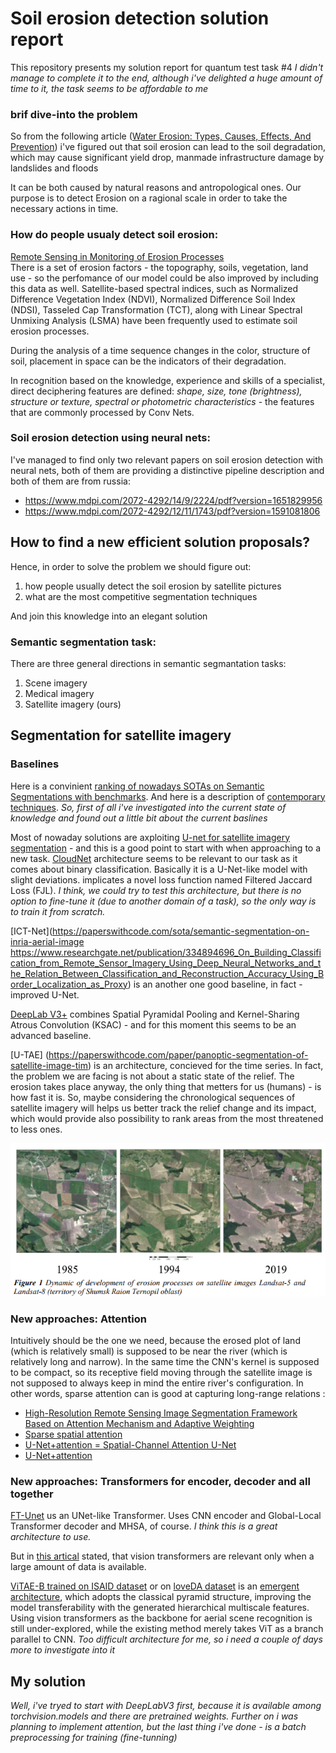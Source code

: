# Soil erosion detection solution report

This repository presents my solution report for quantum test task #4
<i>I didn't manage to complete it to the end, although i've delighted a huge amount of time to it, the task seems to be affordable to me</i>

### brif dive-into the problem

So from the following article ([Water Erosion: Types, Causes, Effects, And Prevention](https://eos.com/blog/water-erosion/)) i've figured out that soil erosion can lead to the soil degradation, which may cause significant yield drop, manmade infrastructure damage by landslides and floods <br>

It can be both caused by natural reasons and antropological ones. Our purpose is to detect Erosion on a ragional scale in order to take the necessary actions in time. 

### How do people usualy detect soil erosion:

[Remote Sensing in Monitoring of Erosion Processes](https://www.earthdoc.org/docserver/fulltext/2214-4609/2020/geoinf2020/GEOINF_2020_18400.pdf?expires=1662557534&id=id&accname=guest&checksum=23E136D041D316392704EC0D4455B304) <br>
There is a set of erosion factors - the topography, soils, vegetation, land use - so the perfomance of our model could be also improved by including this data as well. Satellite-based spectral indices, such as Normalized Difference Vegetation Index (NDVI), Normalized Difference Soil Index (NDSI), Tasseled Cap Transformation (TCT), along with Linear Spectral Unmixing Analysis (LSMA) have been frequently used to estimate soil erosion processes. <br>

During the analysis of a time sequence changes in the color, structure of soil, placement in space can be the indicators of their degradation. <br>

In recognition based on the knowledge, experience and skills of a specialist, direct deciphering features are defined: <i>shape, size, tone (brightness), structure or texture, spectral or photometric characteristics</i> - the features that are commonly processed by Conv Nets.

### Soil erosion detection using neural nets:

I've managed to find only two relevant papers on soil erosion detection with neural nets, both of them are providing a distinctive pipeline description and both of them are from russia:
- https://www.mdpi.com/2072-4292/14/9/2224/pdf?version=1651829956
- https://www.mdpi.com/2072-4292/12/11/1743/pdf?version=1591081806

## How to find a new efficient solution proposals?

Hence, in order to solve the problem we should figure out:

1. how people usually detect  the soil erosion by satellite pictures 
2. what are the most competitive segmentation techniques

And join this knowledge into an elegant solution

### Semantic segmentation task:

There are three general directions in semantic segmantation tasks:

1. Scene imagery
2. Medical imagery
3. Satellite imagery (ours)

## Segmentation for satellite imagery
### Baselines

Here is a convinient [ranking of nowadays SOTAs on Semantic Segmentations with benchmarks](https://paperswithcode.com/task/semantic-segmentation). And here is a description of [contemporary techniques](https://nanonets.com/blog/semantic-image-segmentation-2020/). <i> So, first of all i've investigated into the current state of knowledge and found out a little bit about the current baslines</i>

Most of nowaday solutions are axploiting [U-net for satellite imagery segmentation](https://deepsense.ai/satellite-images-semantic-segmentation-with-deep-learning/) - and this is a good point to start with when approaching to a new task. [CloudNet](https://paperswithcode.com/sota/semantic-segmentation-on-38-cloud) architecture seems to be relevant to our task as it comes about binary classification. Basically it is a U-Net-like model with slight deviations. implicates a novel loss function named Filtered Jaccard Loss (FJL). <i>I think, we could try to test this architecture, but there is no option to fine-tune it (due to another domain of a task), so the only way is to train it from scratch.</i>

[ICT-Net](https://paperswithcode.com/sota/semantic-segmentation-on-inria-aerial-image
https://www.researchgate.net/publication/334894696_On_Building_Classification_from_Remote_Sensor_Imagery_Using_Deep_Neural_Networks_and_the_Relation_Between_Classification_and_Reconstruction_Accuracy_Using_Border_Localization_as_Proxy) is an another one good baseline, in fact - improved U-Net.

[DeepLab V3+](https://paperswithcode.com/sota/semantic-segmentation-on-dronedeploy) combines Spatial Pyramidal Pooling and Kernel-Sharing Atrous Convolution (KSAC) - and for this moment this seems to be an advanced baseline.

[U-TAE] (https://paperswithcode.com/paper/panoptic-segmentation-of-satellite-image-tim) is an architecture, concieved for the time series. In fact, the problem we are facing is not about a static state of the relief. The erosion takes place anyway, the only thing that metters for us (humans) - is how fast it is. So, maybe considering the chronological sequences of satellite imagery will helps us better track the relief change and its impact, which would provide also possibility to rank areas from the most threatened to less ones.

![The land changes in time](https://github.com/daniilino/quantum_test_task_4/blob/main/fig%201.png?raw=true)

### New approaches: Attention

Intuitively should be the one we need, because the erosed plot of land (which is relatively small) is supposed to be near the river (which is relatively long and narrow). In the same time the CNN's kernel is supposed to be compact, so its receptive field moving through the satellite image is not supposed to always keep in mind the entire river's configuration. In other words, sparse attention can is good at capturing long-range relations : 

- [High-Resolution Remote Sensing Image Segmentation Framework Based on Attention Mechanism and   Adaptive Weighting](https://www.researchgate.net/publication/350717817_High-Resolution_Remote_Sensing_Image_Segmentation_Framework_Based_on_Attention_Mechanism_and_Adaptive_Weighting)
- [Sparse spatial attention](https://arxiv.org/abs/2109.01915)
- [U-Net+attention = Spatial-Channel Attention U-Net](https://www.frontiersin.org/articles/10.3389/fbioe.2020.00670/full)
- [U-Net+attention](https://ieeexplore.ieee.org/document/9634020)

### New approaches: Transformers for encoder, decoder and all together

[FT-Unet](https://paperswithcode.com/sota/semantic-segmentation-on-isprs-potsdam) us an UNet-like Transformer. Uses CNN encoder and Global-Local Transformer decoder and MHSA, of course. <i>I think this is a great architecture to use.</i>

But in [this artical](https://medium.com/axinc-ai/dpt-segmentation-model-using-vision-transformer-b479f3027468) stated, that vision transformers are relevant only when a large amount of data is available.

[ViTAE-B trained on ISAID dataset](https://paperswithcode.com/sota/semantic-segmentation-on-isaid) or on [loveDA dataset](https://paperswithcode.com/sota/semantic-segmentation-on-loveda) is an [emergent architecture](https://arxiv.org/abs/2106.03348), which adopts the classical pyramid structure, improving the model transferability with the generated hierarchical multiscale features. Using vision transformers as the backbone for aerial scene recognition is still under-explored, while the existing method
merely takes ViT as a branch parallel to CNN. <i>Too difficult architecture for me, so i need a couple of days more to investigate into it</i> 

## My solution

<i>Well, i've tryed to start with DeepLabV3 first, because it is available among torchvision.models and there are pretrained weights. Further on i was planning to implement attention, but the last thing i've done - is a batch preprocessing for training (fine-tunning)</i>




